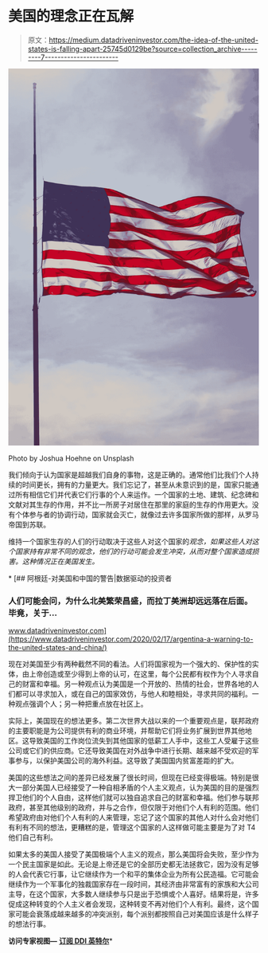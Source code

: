 # 美国的理念正在瓦解

> 原文：<https://medium.datadriveninvestor.com/the-idea-of-the-united-states-is-falling-apart-25745d0129be?source=collection_archive---------7----------------------->

![](img/e55957de623d43541a06dc190e3fdd43.png)

Photo by Joshua Hoehne on Unsplash

我们倾向于认为国家是超越我们自身的事物，这是正确的。通常他们比我们个人持续的时间更长，拥有的力量更大。我们忘记了，甚至从未意识到的是，国家只能通过所有相信它们并代表它们行事的个人来运作。一个国家的土地、建筑、纪念碑和文献对其生存的作用，并不比一所房子对居住在那里的家庭的生存的作用更大。没有个体参与者的协调行动，国家就会灭亡，就像过去许多国家所做的那样，从罗马帝国到苏联。

维持一个国家生存的人们的行动取决于这些人对这个国家的*观念，如果这些人对这个国家持有非常不同的观念，他们的行动可能会发生冲突，从而对整个国家造成损害。这种情况正在美国发生。*

*[](https://www.datadriveninvestor.com/2020/02/17/argentina-a-warning-to-the-united-states-and-china/) [## 阿根廷-对美国和中国的警告|数据驱动的投资者

### 人们可能会问，为什么北美繁荣昌盛，而拉丁美洲却远远落在后面。毕竟，关于…

www.datadriveninvestor.com](https://www.datadriveninvestor.com/2020/02/17/argentina-a-warning-to-the-united-states-and-china/) 

现在对美国至少有两种截然不同的看法。人们将国家视为一个强大的、保护性的实体，由上帝创造或至少得到上帝的认可，在这里，每个公民都有权作为个人寻求自己的财富和幸福。另一种观点认为美国是一个开放的、热情的社会，世界各地的人们都可以寻求加入，或在自己的国家效仿，与他人和睦相处，寻求共同的福利。一种观点强调个人；另一种把重点放在社区上。

实际上，美国现在的想法更多。第二次世界大战以来的一个重要观点是，联邦政府的主要职能是为公司提供有利的商业环境，并帮助它们将业务扩展到世界其他地区。这导致美国的工作岗位流失到其他国家的低薪工人手中，这些工人受雇于这些公司或它们的供应商。它还导致美国在对外战争中进行长期、越来越不受欢迎的军事参与，以保护美国公司的海外利益。这导致了美国国内贫富差距的扩大。

美国的这些想法之间的差异已经发展了很长时间，但现在已经变得极端。特别是很大一部分美国人已经接受了一种自相矛盾的个人主义观点，认为美国的目的是强烈捍卫他们的个人自由，这样他们就可以独自追求自己的财富和幸福。他们参与联邦政府，甚至其他级别的政府，并与之合作，但仅限于对他们个人有利的范围。他们希望政府由对他们个人有利的人来管理，忘记了这个国家的其他人对什么会对他们有利有不同的想法，更糟糕的是，管理这个国家的人这样做可能主要是为了对 T4 他们自己有利。

如果太多的美国人接受了美国极端个人主义的观点，那么美国将会失败，至少作为一个民主国家是如此。无论是上帝还是它的全部历史都无法拯救它，因为没有足够的人会代表它行事，让它继续作为一个和平的集体企业为所有公民造福。它可能会继续作为一个军事化的独裁国家存在一段时间，其经济由非常富有的家族和大公司主导，在这个国家，大多数人继续参与只是出于恐惧或个人喜好。结果将是，许多促成这种转变的个人主义者会发现，这种转变不再对他们个人有利。最终，这个国家可能会衰落成越来越多的冲突派别，每个派别都按照自己对美国应该是什么样子的想法行事。

**访问专家视图—** [**订阅 DDI 英特尔**](https://datadriveninvestor.com/ddi-intel)*
